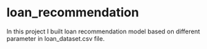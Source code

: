 # loan_recommendation
 In this project I built loan recommendation model based on different parameter in loan_dataset.csv file.
 
